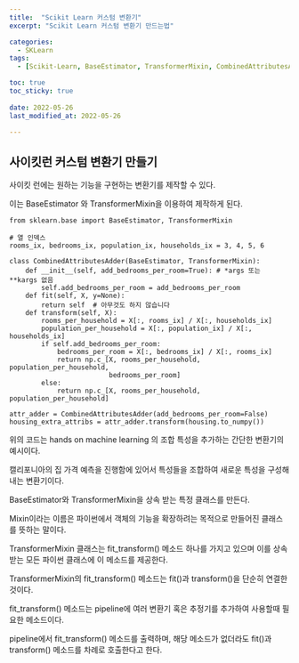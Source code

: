 ```yaml
---
title:  "Scikit Learn 커스텀 변환기"
excerpt: "Scikit Learn 커스텀 변환기 만드는법"

categories:
  - SKLearn
tags:
  - [Scikit-Learn, BaseEstimator, TransformerMixin, CombinedAttributesAdder]

toc: true
toc_sticky: true
 
date: 2022-05-26
last_modified_at: 2022-05-26

---
```


## 사이킷런 커스텀 변환기 만들기

사이킷 런에는 원하는 기능을 구현하는 변환기를 제작할 수 있다.

이는 BaseEstimator 와 TransformerMixin을 이용하여 제작하게 된다.

```
from sklearn.base import BaseEstimator, TransformerMixin

# 열 인덱스
rooms_ix, bedrooms_ix, population_ix, households_ix = 3, 4, 5, 6

class CombinedAttributesAdder(BaseEstimator, TransformerMixin):
    def __init__(self, add_bedrooms_per_room=True): # *args 또는 **kargs 없음
        self.add_bedrooms_per_room = add_bedrooms_per_room
    def fit(self, X, y=None):
        return self  # 아무것도 하지 않습니다
    def transform(self, X):
        rooms_per_household = X[:, rooms_ix] / X[:, households_ix]
        population_per_household = X[:, population_ix] / X[:, households_ix]
        if self.add_bedrooms_per_room:
            bedrooms_per_room = X[:, bedrooms_ix] / X[:, rooms_ix]
            return np.c_[X, rooms_per_household, population_per_household,
                         bedrooms_per_room]
        else:
            return np.c_[X, rooms_per_household, population_per_household]

attr_adder = CombinedAttributesAdder(add_bedrooms_per_room=False)
housing_extra_attribs = attr_adder.transform(housing.to_numpy())
```

위의 코드는 hands on machine learning 의 조합 특성을 추가하는 간단한 변환기의 예시이다.

캘리포니아의 집 가격 예측을 진행함에 있어서 특성들을 조합하여 새로운 특성을 구성해내는 변환기이다.

BaseEstimator와 TransformerMixin을 상속 받는 특정 클래스를 만든다.

Mixin이라는 이름은 파이썬에서 객체의 기능을 확장하려는 목적으로 만들어진 클래스를 뜻하는 말이다.

TransformerMixin 클래스는 fit\_transform() 메소드 하나를 가지고 있으며 이를 상속받는 모든 파이썬 클래스에 이 메소드를 제공한다.

TransformerMixin의 fit\_transform() 메소드는 fit()과 transform()을 단순히 연결한것이다.

fit\_transform() 메소드는 pipeline에 여러 변환기 혹은 추정기를 추가하여 사용할때 필요한 메소드이다.

pipeline에서 fit\_transform() 메소드를 출력하며, 해당 메소드가 없더라도 fit()과 transform() 메소드를 차례로 호출한다고 한다.